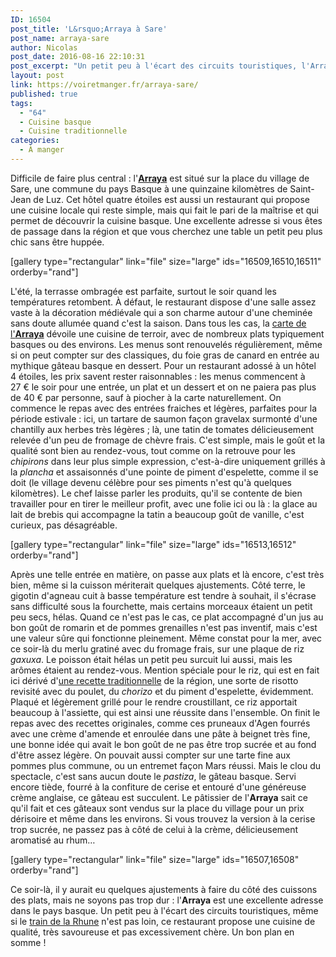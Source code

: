 ```yaml
---
ID: 16504
post_title: 'L&rsquo;Arraya à Sare'
post_name: arraya-sare
author: Nicolas
post_date: 2016-08-16 22:10:31
post_excerpt: "Un petit peu à l'écart des circuits touristiques, l'Arraya propose une cuisine de qualité, très savoureuse et pas excessivement chère. Un bon plan si vous passez à Sare, au cœur du pays basque. "
layout: post
link: https://voiretmanger.fr/arraya-sare/
published: true
tags:
  - "64"
  - Cuisine basque
  - Cuisine traditionnelle
categories:
  - À manger
---
```

Difficile de faire plus central : l'[**Arraya**](http://www.arraya.com/restaurant-arraya.html) est situé sur la place du village de Sare, une commune du pays Basque à une quinzaine kilomètres de Saint-Jean de Luz. Cet hôtel quatre étoiles est aussi un restaurant qui propose une cuisine locale qui reste simple, mais qui fait le pari de la maîtrise et qui permet de découvrir la cuisine basque. Une excellente adresse si vous êtes de passage dans la région et que vous cherchez une table un petit peu plus chic sans être huppée.

[gallery type="rectangular" link="file" size="large" ids="16509,16510,16511" orderby="rand"]

L'été, la terrasse ombragée est parfaite, surtout le soir quand les températures retombent. À défaut, le restaurant dispose d'une salle assez vaste à la décoration médiévale qui a son charme autour d'une cheminée sans doute allumée quand c'est la saison. Dans tous les cas, la [carte de l'**Arraya**](https://voiretmanger.fr/wp-content/uploads/2016/08/arraya-carte.pdf) dévoile une cuisine de terroir, avec de nombreux plats typiquement basques ou des environs. Les menus sont renouvelés régulièrement, même si on peut compter sur des classiques, du foie gras de canard en entrée au mythique gâteau basque en dessert. Pour un restaurant adossé à un hôtel 4 étoiles, les prix savent rester raisonnables : les menus commencent à 27 € le soir pour une entrée, un plat et un dessert et on ne paiera pas plus de 40 € par personne, sauf à piocher à la carte naturellement. On commence le repas avec des entrées fraiches et légères, parfaites pour la période estivale : ici, un tartare de saumon façon gravelax surmonté d'une chantilly aux herbes très légères ; là, une tatin de tomates délicieusement relevée d'un peu de fromage de chèvre frais. C'est simple, mais le goût et la qualité sont bien au rendez-vous, tout comme on la retrouve pour les *chipirons* dans leur plus simple expression, c'est-à-dire uniquement grillés à la *plancha* et assaisonnés d'une pointe de piment d'espelette, comme il se doit (le village devenu célèbre pour ses piments n'est qu'à quelques kilomètres). Le chef laisse parler les produits, qu'il se contente de bien travailler pour en tirer le meilleur profit, avec une folie ici ou là : la glace au lait de brebis qui accompagne la tatin a beaucoup goût de vanille, c'est curieux, pas désagréable.

[gallery type="rectangular" link="file" size="large" ids="16513,16512" orderby="rand"]

Après une telle entrée en matière, on passe aux plats et là encore, c'est très bien, même si la cuisson mériterait quelques ajustements. Côté terre, le gigotin d'agneau cuit à basse température est tendre à souhait, il s'écrase sans difficulté sous la fourchette, mais certains morceaux étaient un petit peu secs, hélas. Quand ce n'est pas le cas, ce plat accompagné d'un jus au bon goût de romarin et de pommes grenailles n'est pas inventif, mais c'est une valeur sûre qui fonctionne pleinement. Même constat pour la mer, avec ce soir-là du merlu gratiné avec du fromage frais, sur une plaque de riz *gaxuxa*. Le poisson était hélas un petit peu surcuit lui aussi, mais les arômes étaient au rendez-vous. Mention spéciale pour le riz, qui est en fait ici dérivé d'[une recette traditionnelle](http://undimanche.blogspot.fr/2012/02/riz-gaxuxa.html) de la région, une sorte de risotto revisité avec du poulet, du *chorizo* et du piment d'espelette, évidemment. Plaqué et légèrement grillé pour le rendre croustillant, ce riz apportait beaucoup à l'assiette, qui est ainsi une réussite dans l'ensemble. On finit le repas avec des recettes originales, comme ces pruneaux d'Agen fourrés avec une crème d'amende et enroulée dans une pâte à beignet très fine, une bonne idée qui avait le bon goût de ne pas être trop sucrée et au fond d'être assez légère. On pouvait aussi compter sur une tarte fine aux pommes plus commune, ou un entremet façon Mars réussi. Mais le clou du spectacle, c'est sans aucun doute le *pastiza*, le gâteau basque. Servi encore tiède, fourré à la confiture de cerise et entouré d'une généreuse crème anglaise, ce gâteau est succulent. Le pâtissier de l'**Arraya** sait ce qu'il fait et ces gâteaux sont vendus sur la place du village pour un prix dérisoire et même dans les environs. Si vous trouvez la version à la cerise trop sucrée, ne passez pas à côté de celui à la crème, délicieusement aromatisé au rhum…

[gallery type="rectangular" link="file" size="large" ids="16507,16508" orderby="rand"]

Ce soir-là, il y aurait eu quelques ajustements à faire du côté des cuissons des plats, mais ne soyons pas trop dur : l'**Arraya** est une excellente adresse dans le pays basque. Un petit peu à l'écart des circuits touristiques, même si le [train de la Rhune](http://www.rhune.com/fr/index.aspx) n'est pas loin, ce restaurant propose une cuisine de qualité, très savoureuse et pas excessivement chère. Un bon plan en somme !